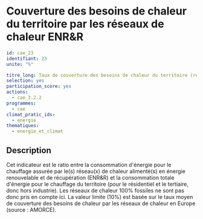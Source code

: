 # Couverture des besoins de chaleur du territoire par les réseaux de chaleur ENR&R
```yaml
id: cae_23
identifiant: 23
unite: "%"

titre_long: Taux de couverture des besoins de chaleur du territoire (résidentiel et tertiaire) par les réseaux de chaleur ENR&R
selection: yes
participation_score: yes
actions:
  - cae_3.2.2
programmes:
  - cae
climat_pratic_ids:
  - energie
thematiques:
  - energie_et_climat
```
## Description
Cet indicateur est le ratio entre la consommation d'énergie pour le chauffage assurée par le(s) réseau(x) de chaleur alimenté(s) en énergie renouvelable et de récupération (ENR&R) et la consommation totale d'énergie pour le chauffage du territoire (pour le résidentiel et le tertiaire, donc hors industrie).
Les réseaux de chaleur 100% fossiles ne sont pas donc pris en compte ici.
La valeur limite (10%) est basée sur le taux moyen de couverture des besoins de chaleur par les réseaux de chaleur en Europe (source : AMORCE).
